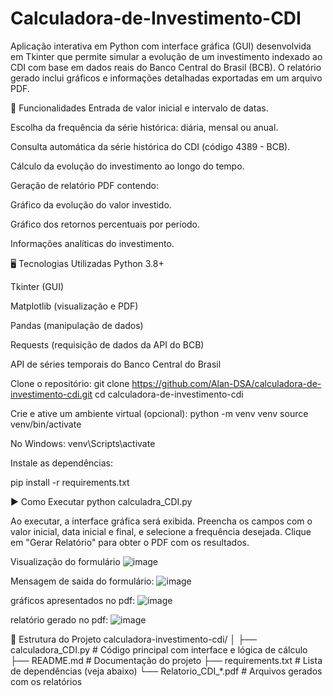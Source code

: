 # Calculadora-de-Investimento-CDI

Aplicação interativa em Python com interface gráfica (GUI) desenvolvida em Tkinter que permite simular a evolução de um investimento indexado ao CDI com base em dados reais do Banco Central do Brasil (BCB). O relatório gerado inclui gráficos e informações detalhadas exportadas em um arquivo PDF.

🧰 Funcionalidades
Entrada de valor inicial e intervalo de datas.

Escolha da frequência da série histórica: diária, mensal ou anual.

Consulta automática da série histórica do CDI (código 4389 - BCB).

Cálculo da evolução do investimento ao longo do tempo.

Geração de relatório PDF contendo:

Gráfico da evolução do valor investido.

Gráfico dos retornos percentuais por período.

Informações analíticas do investimento.

🖥️ Tecnologias Utilizadas
Python 3.8+

Tkinter (GUI)

Matplotlib (visualização e PDF)

Pandas (manipulação de dados)

Requests (requisição de dados da API do BCB)

API de séries temporais do Banco Central do Brasil

Clone o repositório:
git clone https://github.com/Alan-DSA/calculadora-de-investimento-cdi.git
cd calculadora-de-investimento-cdi

Crie e ative um ambiente virtual (opcional):
python -m venv venv
source venv/bin/activate 

No Windows:
venv\Scripts\activate

Instale as dependências:

pip install -r requirements.txt

▶️ Como Executar
python calculadra_CDI.py

Ao executar, a interface gráfica será exibida. Preencha os campos com o valor inicial, data inicial e final, e selecione a frequência desejada. Clique em "Gerar Relatório" para obter o PDF com os resultados.

Visualização do formulário
![image](https://github.com/user-attachments/assets/5a36a1d9-9ad4-48d3-9e25-dc95877a472f)

Mensagem de saida do formulário:
![image](https://github.com/user-attachments/assets/1f62dda8-da81-456a-978f-9b4b71a368e5)

gráficos apresentados no pdf:
![image](https://github.com/user-attachments/assets/40ce6313-3a27-4565-8d0d-1de15e685340)

relatório gerado no pdf:
![image](https://github.com/user-attachments/assets/8638ef3d-3e4b-44ba-8f08-e6d5ae096729)



📁 Estrutura do Projeto
calculadora-investimento-cdi/
│
├── calculadora_CDI.py       # Código principal com interface e lógica de cálculo
├── README.md               # Documentação do projeto
├── requirements.txt        # Lista de dependências (veja abaixo)
└── Relatorio_CDI_*.pdf     # Arquivos gerados com os relatórios


